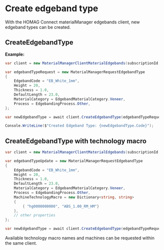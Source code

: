 # Create edgeband type

With the HOMAG Connect materialManager edgebands client, new edgeband types can be created.

## CreateEdgebandType

**Example:**

```csharp
var client = new MaterialManagerClientMaterialEdgebands(subscriptionId, authorizationKey);

var edgebandTypeRequest = new MaterialManagerRequestEdgebandType
{
    EdgebandCode = "EB_White_1mm",
    Height = 20,
    Thickness = 1.0,
    DefaultLength = 23.0,
    MaterialCategory = EdgebandMaterialCategory.Veneer,
    Process = EdgebandingProcess.Other,
};

var newEdgebandType = await client.CreateEdgebandType(edgebandTypeRequest);

Console.WriteLine($"Created Edgeband Type: {newEdgebandType.Code}");
```

## CreateEdgebandType with technology macro

```csharp
var client = new MaterialManagerClientMaterialEdgebands(subscriptionId, authorizationKey);

var edgebandTypeUpdate = new MaterialManagerRequestEdgebandType
{
    EdgebandCode = "EB_White_1mm",
    Height = 20,
    Thickness = 1.0,
    DefaultLength = 23.0,
    MaterialCategory = EdgebandMaterialCategory.Veneer,
    Process = EdgebandingProcess.Other,    
    MachineTechnologyMacro = new Dictionary<string, string>
    {
        { "hg0000000000", "ABS_1.00_RM_HM"}
    },
    // other properties
};

var newEdgebandType = await client.CreateEdgebandType(edgebandTypeRequest);
```

Available technology macro names and machines can be requested within the same client.
